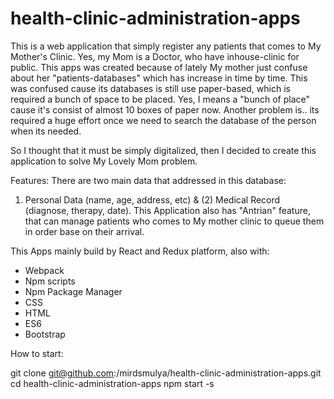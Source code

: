 # health-clinic-administration-apps

This is a web application that simply register any patients that comes to My Mother's Clinic.
Yes, my Mom is a Doctor, who have inhouse-clinic for public. 
This apps was created because of lately My mother just confuse about her "patients-databases" which has increase in time by time.
This was confused cause its databases is still use paper-based, which is required a bunch of space to be placed. 
Yes, I means a "bunch of place" cause it's consist of almost 10 boxes of paper now.
Another problem is.. its required a huge effort once we need to search the database of the person when its needed.

So I thought that it must be simply digitalized, then I decided to create this application to solve My Lovely Mom problem.

Features:
There are two main data that addressed in this database: 
1) Personal Data (name, age, address, etc) & (2) Medical Record (diagnose, therapy, date).
This Application also has "Antrian" feature, that can manage patients who comes to My mother clinic to queue them in order 
base on their arrival.

This Apps mainly build by React and Redux platform, also with:
- Webpack
- Npm scripts
- Npm Package Manager
- CSS
- HTML
- ES6
- Bootstrap


How to start:

git clone git@github.com:/mirdsmulya/health-clinic-administration-apps.git
cd health-clinic-administration-apps
npm start -s

